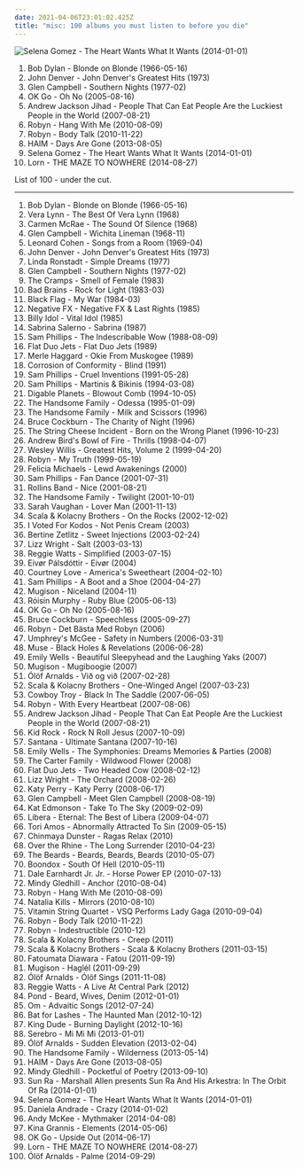 ```yaml
---
date: 2021-04-06T23:01:02.425Z
title: "misc: 100 albums you must listen to before you die"
---
```

![Selena Gomez - The Heart Wants What It Wants (2014-01-01)](http://coverartarchive.org/release/347d9365-927d-4404-a0d7-65e4916e464e/11438983255-500.jpg "Selena Gomez - The Heart Wants What It Wants (2014-01-01)")
<ol class="albums">
<li data-cover="http://coverartarchive.org/release/c96d6546-25e4-4717-b514-62684245675f/16555897275-500.jpg" data-tags="folk rock, folk" role="button">Bob Dylan - Blonde on Blonde (1966-05-16)</li>
<li data-cover="https://img.discogs.com/fm0k6aNrzFgihi0ZGcYBenG9RUE=/fit-in/600x450/filters:strip_icc():format(jpeg):mode_rgb():quality(90)/discogs-images/R-8582403-1464512613-5495.jpeg.jpg" data-tags="soft rock, alt-country, misc, shady, sundaymix, robertitus coleccion, my virtual music shelf, glyph, eats tylenol like a muthufuka, buckets and baskets, 3 and 5 and 7 and 9" role="button">John Denver - John Denver's Greatest Hits (1973)</li>
<li data-cover="http://coverartarchive.org/release/834a05ec-4bbc-4276-b797-2ccdf625d648/7331581825-500.jpg" data-tags="country, country pop, contemporary christian, u2, misc, bono, ccm, urban cowboy, pentecostal, the edge, jesus had a penis, dake-bonoist, dake, dake-bonoism, confucius had a penis, listen to u2, dake-bonoistic doctrine, conforms to dake-bonoistic doctrine, moist butt kittens, they always conform to dake-bonoistic doctrine, finis jennings dake, dake-bono, contemporary muslim" role="button">Glen Campbell - Southern Nights (1977-02)</li>
<li data-cover="https://via.placeholder.com/450" data-tags="rock, indie rock, indie" role="button">OK Go - Oh No (2005-08-16)</li>
<li data-cover="http://coverartarchive.org/release/565cdcdb-e066-4eb4-871c-fa252dc850cf/6288985861-500.jpg" data-tags="bird, folk punk, misc, jackson, names, julie, andy, lloyd, andrew, andrew jackson, michael, andrew lloyd webber, andrew bird, belle, jihad, webber, michael andrews, randy, andrews, bayer, andrew belle, lloyd webber, andrew jackson jihad, optional, garge, andrew bayer, hale, bowl of fire, w-k, andrew hale, andrew rannells, rannells, begins with an a, tinge, garji" role="button">Andrew Jackson Jihad - People That Can Eat People Are the Luckiest People in the World (2007-08-21)</li>
<li data-cover="https://img.discogs.com/13c_rn7hXGWMSdAwmbvMZrmJfYY=/fit-in/600x599/filters:strip_icc():format(jpeg):mode_rgb():quality(90)/discogs-images/R-1200596-1215188260.jpeg.jpg" data-tags="female, pop, alternative, dance, c, synth pop, girls, g, k, sex, buy, j, book, lovely, genesis, second, lost, porn, e, misc, pee pee, monkey, music, vagina, robyn, abc, filter, fish, breasts, sounds, parts, tits, i, tags, tag, moisture, o, else, thursday, nuggets, bananas" role="button">Robyn - Hang With Me (2010-08-09)</li>
<li data-cover="https://img.discogs.com/cMSILn-O_QjEyYQ4HoieDtBeU3U=/fit-in/600x600/filters:strip_icc():format(jpeg):mode_rgb():quality(90)/discogs-images/R-2566810-1415847143-3769.jpeg.jpg" data-tags="electronic, pop, electropop, dance-pop" role="button">Robyn - Body Talk (2010-11-22)</li>
<li data-cover="http://coverartarchive.org/release/bd851d19-d7dc-469a-9726-febb251a50f1/5165325162-500.jpg" data-tags="indie rock, female vocalists, indie pop, soft rock" role="button">HAIM - Days Are Gone (2013-08-05)</li>
<li data-cover="http://coverartarchive.org/release/347d9365-927d-4404-a0d7-65e4916e464e/11438983255-500.jpg" data-tags="female, c, girls, g, k, sex, buy, j, lovely, lost, porn, e, misc, pee pee, music, vagina, abc, breasts, sounds, parts, tits, i, tags, tag, moisture, o, else, thursday, bananas, x, pork, moses, girlfriend, bats, beef" role="button">Selena Gomez - The Heart Wants What It Wants (2014-01-01)</li>
<li data-cover="http://coverartarchive.org/release/fb63217f-8b11-47ac-a803-8adf0fdcfaba/8223477502-500.jpg" data-tags="electronic, ambient, experimental, c, idm, g, k, numbers, j, book, genesis, second, e, misc, abc, first, i, o, else, x, moses, troy, miscellaneous, d, the, shady, s, b, h, w, m, t, l, y, z, to, joshua, exodus, as, n, p, q, wednesday, known, leviticus, v, grady" role="button">Lorn - THE MAZE TO NOWHERE (2014-08-27)</li>
</ol>
List of 100 - under the cut.
<!-- more -->

_________________

<ol class="albums">
<li data-cover="http://coverartarchive.org/release/c96d6546-25e4-4717-b514-62684245675f/16555897275-500.jpg" data-tags="folk rock, folk" role="button">
Bob Dylan - Blonde on Blonde (1966-05-16)
</li>
<li data-cover="https://img.discogs.com/oT2thH20B0oky4efpK_T0hbEb1w=/fit-in/600x799/filters:strip_icc():format(jpeg):mode_rgb():quality(90)/discogs-images/R-16127407-1606418411-6846.jpeg.jpg" data-tags="female, jazz, jazz vocal, 50s, lovely, misc, marvelous, shady, delightful, crush, grady, steveadams fm, steveadamsfm, shady grady, childhood crush, v lynn, feminine cavern of love, boneriffic, beneficial, clsid not unique, 00c04fd7d062, 9e56be61-c50f-11cf-9a2c-00a0c90a90ce, 9e56be61, c50f, 11cf, 9a2c, 00a0c90a90ce, 888dca60-fc0a-11cf-8f0f-00c04fd7d062, 888dca60, fc0a, 8f0f" role="button">
Vera Lynn - The Best Of Vera Lynn (1968)
</li>
<li data-cover="http://coverartarchive.org/release/a5b055ff-a912-46af-b94f-478793ecdbf2/7943108089-500.jpg" data-tags="female, jazz, jazz vocal, c, g, k, unique, j, lovely, tagged, years, e, misc, pink, orange, chocolate, blue, hours, red, green, days, yellow, months, minutes, seconds, i, tags, decades, o, not, x, roy, miscellaneous, female jazz, d, carlos, shady, purple, s, b, h, w, m, t, l, y, z, n, p, q, v, grady, partial, jazzy women, ebony, u, free range, related, shady grady, biv, smell of female, jazzy female, liver and onions, feminine cavern of love, free range negroes, beneficial, carlos seramos, seramos, cavern of love, this is beneficial, the smell of female, ebony delight" role="button">
Carmen McRae - The Sound Of Silence (1968)
</li>
<li data-cover="http://coverartarchive.org/release/bd151e7a-a9c5-4560-b8d3-bc393d6cda02/16006873263-500.jpg" data-tags="country, singer-songwriter, acoustic, contemporary christian, u2, misc, bono, man, ccm, billboard hits to check out - the 70s, killforpeace, pentecostal, the edge, br5albums, jesus had a penis, dake-bonoist, dake, dake-bonoism, confucius had a penis, listen to u2, dake-bonoistic doctrine, conforms to dake-bonoistic doctrine, moist butt kittens, they always conform to dake-bonoistic doctrine, finis jennings dake, dake-bono, contemporary muslim" role="button">
Glen Campbell - Wichita Lineman (1968-11)
</li>
<li data-cover="http://coverartarchive.org/release/25f52005-282b-3617-8bf0-becec9175d9c/21304861091-500.jpg" data-tags="leonard cohen, 60s, folk" role="button">
Leonard Cohen - Songs from a Room (1969-04)
</li>
<li data-cover="https://img.discogs.com/fm0k6aNrzFgihi0ZGcYBenG9RUE=/fit-in/600x450/filters:strip_icc():format(jpeg):mode_rgb():quality(90)/discogs-images/R-8582403-1464512613-5495.jpeg.jpg" data-tags="soft rock, alt-country, misc, shady, sundaymix, robertitus coleccion, my virtual music shelf, glyph, eats tylenol like a muthufuka, buckets and baskets, 3 and 5 and 7 and 9" role="button">
John Denver - John Denver's Greatest Hits (1973)
</li>
<li data-cover="http://coverartarchive.org/release/99dfe470-a910-30d4-a9a1-0046dcf1b9d5/18608398684-500.jpg" data-tags="misc, shady, shady grady, miscellaneous, grady, boneriffic" role="button">
Linda Ronstadt - Simple Dreams (1977)
</li>
<li data-cover="http://coverartarchive.org/release/834a05ec-4bbc-4276-b797-2ccdf625d648/7331581825-500.jpg" data-tags="country, country pop, contemporary christian, u2, misc, bono, ccm, urban cowboy, pentecostal, the edge, jesus had a penis, dake-bonoist, dake, dake-bonoism, confucius had a penis, listen to u2, dake-bonoistic doctrine, conforms to dake-bonoistic doctrine, moist butt kittens, they always conform to dake-bonoistic doctrine, finis jennings dake, dake-bono, contemporary muslim" role="button">
Glen Campbell - Southern Nights (1977-02)
</li>
<li data-cover="http://coverartarchive.org/release/a736ffad-be8b-4b14-b00f-30519c4b5efc/13827411386-500.jpg" data-tags="c, g, psychobilly, tagged, i like it, e, misc, pink, blue, green, days, yellow, minutes, i, tags, decades, miscellaneous, d, shady, purple, b, h, pussy, w, m, l, n, v, grady, cramps, u, shady grady, smell of female, feminine cavern of love, seramos, cavern of love, the smell of female, possibly auditory, related tags, clsid not unique, i tagged this artist, 9e56be61-c50f-11cf-9a2c-00a0c90a90ce, c50f, 9a2c, 00a0c90a90ce, 888dca60-fc0a-11cf-8f0f-00c04fd7d062, 888dca60, 8f0f, specific generalizations, day, sunday, k, quiet, j, staff, comfort, friday, march, colors, monday, saturday, november, though, august, three, orange, zero, name, red, he, december, richard, february, o, you, thursday, too, guides" role="button">
The Cramps - Smell of Female (1983)
</li>
<li data-cover="https://img.discogs.com/Yc3Jvzj03NdvSN519QWmDWVXFg4=/fit-in/200x200/filters:strip_icc():format(jpeg):mode_rgb():quality(90)/discogs-images/R-641014-1165603074.jpeg.jpg" data-tags="hardcore punk" role="button">
Bad Brains - Rock for Light (1983-03)
</li>
<li data-cover="http://coverartarchive.org/release/c04c7090-1bea-4852-a4c3-6d54065117d2/21545300582-500.jpg" data-tags="hardcore punk, punk, sludge" role="button">
Black Flag - My War (1984-03)
</li>
<li data-cover="https://img.discogs.com/_dsWVCi-qxVWEE8fD36Bf7PwF3Q=/fit-in/600x600/filters:strip_icc():format(jpeg):mode_rgb():quality(90)/discogs-images/R-911615-1514328990-2229.jpeg.jpg" data-tags="punk, hardcore, straight edge, punk rock, 80's, boston, hardcore punk, young, youth, misc, x, boston punk, american punk, straight-edge, boston hardcore, classic punk, 80's punk, sxe, edge, 1980's, free range caucasians, free range, young people, inclusive, all-ages, auditory, you can listen to this, this is something you can listen to, beneficial, sometimes auditory, this is beneficial, the youth will have their say, when punk was not dead" role="button">
Negative FX - Negative FX & Last Rights (1985)
</li>
<li data-cover="http://coverartarchive.org/release/08c1b5dc-8b44-4039-b86f-c0dc4975cc27/9230305954-500.jpg" data-tags="80s, rock, new wave" role="button">
Billy Idol - Vital Idol (1985)
</li>
<li data-cover="http://coverartarchive.org/release/64607f8d-3cc8-4131-a748-528a1b9e28d1/23355709748-500.jpg" data-tags="all" role="button">
Sabrina Salerno - Sabrina (1987)
</li>
<li data-cover="https://img.discogs.com/-MX1gpA8oBd3RhBpcjclFfx9an4=/fit-in/301x300/filters:strip_icc():format(jpeg):mode_rgb():quality(90)/discogs-images/R-421754-1111424032.jpg.jpg" data-tags="c, g, e, misc, pink, blue, green, yellow, i, miscellaneous, d, shady, purple, b, h, w, m, l, n, v, grady, u, shady grady, clsid not unique" role="button">
Sam Phillips - The Indescribable Wow (1988-08-09)
</li>
<li data-cover="http://coverartarchive.org/release/7f7b498c-beee-41b5-903f-3b721048a616/5537003550-500.jpg" data-tags="pop, c, sunday, g, plop, australia, j, north carolina, news, ego, e, november, misc, classica, apple, paris, america, judy, i, o, eric, bowling, ah, pieces, x, da, illuminati, hoo, drama, deus, b12, choro, eros, de, d, socialist, dixi, die, mormon, s, b, ytmnd, tgif, clam, diamond, h, union, fonda, reich, lollipop, -, bell, ad, contra, fan, patria, m, boo, pia, t, l, z, lds, et, magica, politica, n, p, si, clueso, q, coverage, in, autism, v, wwf, studio, mons, xanadu, cosby, vhscore, rabbi, pez, re, bonnie, nhl, neil" role="button">
Flat Duo Jets - Flat Duo Jets (1989)
</li>
<li data-cover="https://img.discogs.com/ruVhkeu1lEg8D0SlHrj9oPQ8UbQ=/fit-in/600x554/filters:strip_icc():format(jpeg):mode_rgb():quality(90)/discogs-images/R-8789413-1546709697-7978.jpeg.jpg" data-tags="c, g, k, unique, j, tagged, years, e, misc, pink, orange, blue, hours, red, green, days, yellow, months, minutes, seconds, i, tags, decades, o, not, x, roy, miscellaneous, d, carlos, purple, s, b, h, w, m, t, l, y, z, n, p, q, v, partial, free range caucasians, u, related, biv, m haggard, carlos seramos, seramos, possibly auditory, related tags, clsid not unique, 00c04fd7d062, clsid, i tagged this artist, 9e56be61-c50f-11cf-9a2c-00a0c90a90ce, 9e56be61, c50f, 11cf, 9a2c, 00a0c90a90ce, 888dca60-fc0a-11cf-8f0f-00c04fd7d062, 888dca60, 8f0f, specific generalizations" role="button">
Merle Haggard - Okie From Muskogee (1989)
</li>
<li data-cover="http://coverartarchive.org/release/c3740c56-e6db-3e9f-855e-feedf0538f85/25429949866-500.jpg" data-tags="heavy metal" role="button">
Corrosion of Conformity - Blind (1991)
</li>
<li data-cover="http://coverartarchive.org/release/b4a72419-921b-4742-a12c-908ae1ccd720/4404580518-500.jpg" data-tags="c, g, e, misc, pink, blue, green, yellow, i, miscellaneous, d, shady, purple, b, h, w, m, l, n, v, grady, u, shady grady, clsid not unique" role="button">
Sam Phillips - Cruel Inventions (1991-05-28)
</li>
<li data-cover="http://coverartarchive.org/release/322d784a-30ed-4402-8b16-8afdbb8c4e38/13462361284-500.jpg" data-tags="c, g, e, misc, pink, blue, green, yellow, i, miscellaneous, d, shady, purple, b, h, w, m, l, n, v, grady, u, shady grady, clsid not unique, female vocalists" role="button">
Sam Phillips - Martinis & Bikinis (1994-03-08)
</li>
<li data-cover="http://coverartarchive.org/release/acdf71be-2eae-4031-a893-c286dc2a669d/4411318082-500.jpg" data-tags="jazz hop, hip hop" role="button">
Digable Planets - Blowout Comb (1994-10-05)
</li>
<li data-cover="https://img.discogs.com/XOq__LEHytD1DvEvJ_BivNZyKeU=/fit-in/316x314/filters:strip_icc():format(jpeg):mode_rgb():quality(90)/discogs-images/R-1177343-1481721003-3831.jpeg.jpg" data-tags="c, g, e, misc, i, d, shady, b, h, w, m, l, n, v, grady, u, shady grady" role="button">
The Handsome Family - Odessa (1995-01-09)
</li>
<li data-cover="http://coverartarchive.org/release/54150d7f-df85-4211-92c6-3ba06df8ac04/26091591987-500.jpg" data-tags="c, g, k, j, e, misc, i, o, x, d, s, b, h, w, m, t, l, y, z, n, p, q, v, free range caucasians, u" role="button">
The Handsome Family - Milk and Scissors (1996)
</li>
<li data-cover="https://img.discogs.com/7PxDa-FOBZGOf8rs8lOcLFCcZb0=/fit-in/600x594/filters:strip_icc():format(jpeg):mode_rgb():quality(90)/discogs-images/R-3287693-1477235803-5687.jpeg.jpg" data-tags="c, g, e, misc, pink, blue, green, yellow, i, d, shady, purple, b, h, w, m, l, n, v, grady, u, shady grady, folk, free range caucasians, free range" role="button">
Bruce Cockburn - The Charity of Night (1996)
</li>
<li data-cover="https://img.discogs.com/mDE0Uwm4qbIQOkpM_HMiv5pSxjA=/fit-in/190x190/filters:strip_icc():format(jpeg):mode_rgb():quality(90)/discogs-images/R-8907871-1483704714-2167.jpeg.jpg" data-tags="fusion, misc, string cheese" role="button">
The String Cheese Incident - Born on the Wrong Planet (1996-10-23)
</li>
<li data-cover="http://coverartarchive.org/release/f7d1544e-5edd-46ae-88af-1648b54815cb/1962253731-500.jpg" data-tags="bird, misc, jackson, names, julie, lloyd, andrew, andrew jackson, michael, andrew lloyd webber, andrew bird, belle, jihad, webber, michael andrews, randy, andrews, bayer, andrew belle, lloyd webber, andrew jackson jihad, optional, garge, andrew bayer, hale, bowl of fire, w-k, andrew hale, andrew rannells, rannells, begins with an a, tinge, garji" role="button">
Andrew Bird's Bowl of Fire - Thrills (1998-04-07)
</li>
<li data-cover="https://img.discogs.com/nOLApPJo_r59dQZ7uDczL9RajKY=/fit-in/301x300/filters:strip_icc():format(jpeg):mode_rgb():quality(90)/discogs-images/R-431251-1112516050.jpg.jpg" data-tags="misc, ccm, fun times, wesleyan" role="button">
Wesley Willis - Greatest Hits, Volume 2 (1999-04-20)
</li>
<li data-cover="https://img.discogs.com/13c_rn7hXGWMSdAwmbvMZrmJfYY=/fit-in/600x599/filters:strip_icc():format(jpeg):mode_rgb():quality(90)/discogs-images/R-1200596-1215188260.jpeg.jpg" data-tags="female, soul, dance, girls, sex, lovely, porn, misc, vagina, breasts, tits, moisture, girlfriend, miscellaneous, boobs, shady, pleasure, girls girls girls, boobies, i want to make out with her so bad, titties, mammal, vaginal, jugs, imaginary, i would like to spend an afternoon rubbing her breasts with warm mineral oil, mammaries, camel toe, sex stuff, finely tailored, lady love, a fashionable likeness of cylindrical awareness, smell of female, maternal, vagina possession, feminine cavern of love, boneriffic, and such, grumpy still skin, lady parts, soft and moist, masturbation fodder, female lady, lady female, hie to kolob, cylindrical awareness, cavern of love, the smell of female, you can if you want to, imaginary girlfriend, unclean thoughts, woman lady, prophetess, maternal prophetess, juglets, jiggles, broadish" role="button">
Robyn - My Truth (1999-05-19)
</li>
<li data-cover="https://img.discogs.com/qF45uLMFzfK3uXWD7xO_b9kORuw=/fit-in/170x170/filters:strip_icc():format(jpeg):mode_rgb():quality(90)/discogs-images/R-4873280-1378113188-6953.jpeg.jpg" data-tags="trip-hop, indie, female, male, rock, alternative, folk, female vocalists, dance, c, happy, fantastic, afternoon, girls, outsider, friendly, long, friend, pretty, my, like, soft, random, christian, why, poetic, provocative, sex, the ladies that should sit on my sofa or somewhere else in my flat because they are darlings and oh so lovely, recommended, game, inspirational, out, smart, worship, warm, north, hot, place, depression, beach, pleasant, now, commercial, heart, lovely, visual, traditional, women, years, work, misogyny, sensual, lost, porn, monday, what, e, leaf, woman, upcoming, single, fantasy, misc, pink, penis, tracks, sexual, girl, pee pee, pleasing, good stuff, music, vagina, touch, flower, zero, smell, babe, stars, breasts, bibles, no, dates, months, verbal" role="button">
Felicia Michaels - Lewd Awakenings (2000)
</li>
<li data-cover="https://img.discogs.com/fDpwapgi-jJpQit8eqqFz7VfyZ4=/fit-in/600x524/filters:strip_icc():format(jpeg):mode_rgb():quality(90)/discogs-images/R-422615-1552373909-8239.jpeg.jpg" data-tags="indie, female, alternative, female vocalists, singer-songwriter, c, day, sunday, g, k, sex, quiet, chicks, j, hot, second, staff, comfort, friday, march, colors, monday, saturday, e, november, woman, though, august, misc, pink, three, girl, vagina, orange, zero, name, blue, red, green, yellow, first, he, december, i, richard, february, o, you, thursday, too, guides, not, oil, x, makes, shade, bats, september, january, july, tuesday, enemies, awareness, sing, miscellaneous, head, idols, d, can, seven, shady, four, two, chick, bands that would eat children if only they could fit a whole one inside their mouths, purple, s, b, rainbow, alternative media, h, one" role="button">
Sam Phillips - Fan Dance (2001-07-31)
</li>
<li data-cover="http://coverartarchive.org/release/96f44999-bb68-453f-a04f-a85ce742ad8e/12414674596-500.jpg" data-tags="metal, rock, punk, hard rock, punk rock, misc, tiger, classic metal, jihad, hot stuff, fun times, anal jihad, fahtah, king fahtah, dicky dixon, islam jihad, dulukk, penis parity, jihad islam, an example of sounds you can hear, ad nauseum, dulukkcore, spambo, fahtahcore, jpoptrasher loves tags, jpoptrasher likes tagging chelsea wolfe, jpoptrasher, jpoptrasher loves this artist so much, jpoptrasher loves sevdaliza, jpoptrasher loves this, jpoptrasher favorite tag target, jpoptrasher jpoptrasher, jpoptrasher jpoptrasher jpoptrasher, jpoptrasher jpoptrasher jpoptrasher jpoptrasher, jpoptrasher jpoptrasher jpoptrasher jpoptrasher jpoptrasher, jpoptrasher jpoptrasher jpoptrasher jpoptrasher jpoptrasher jpoptrasher jpoptrasher, jpoptrasher loves this artist, jpoptrasher loves tagging this artist over and over again, jpoptrasher loves some tags, jpoptrasher tagged this, jpoptrasher loves king dude, jpoptrasher loves carmen de mairena, jpoptrasher loves diamanda galas, jpoptrasher loves diamanda, jpoptrasher loves tagging diamanda, jpoptrasher loves tagging king dude, jpoptrasher loves tagging sevdaliza, jpoptrashercore, jpoptrasher-core, dulukk loves this artist, dulukk loves tags, dulukk likes tagging chelsea wolfe, dulukk loves this, dulukk favorite tag target, dulukk dulukk, dulukk dulukk dulukk, dulukk dulukk dulukk dulukk, dulukk dulukk dulukk dulukk dulukk, dulukk dulukk dulukk dulukk dulukk dulukk dulukk, dulukk loves tagging this artist over and over again, dulukk loves some tags, dulukk tagged this, dulukk loves king dude, dulukk loves carmen de mairena, dulukk loves diamanda galas, dulukk loves diamanda, dulukk loves tagging diamanda, dulukk loves tagging king dude, dulukk loves sevdaliza, dulukk loves tagging sevdaliza, dulukk loves this artist so much, dulukk-core, lenushiromiya loves this artist, lenushiromiya loves tags, lenushiromiya likes tagging chelsea wolfe, lenushiromiya, lenushiromiya loves this, lenushiromiya favorite tag target, lenushiromiya lenushiromiya, lenushiromiya lenushiromiya lenushiromiya, lenushiromiya lenushiromiya lenushiromiya lenushiromiya, lenushiromiya lenushiromiya lenushiromiya lenushiromiya lenushiromiya, lenushiromiya lenushiromiya lenushiromiya lenushiromiya lenushiromiya lenushiromiya lenushiromiya, lenushiromiya loves tagging this artist over and over again, lenushiromiya loves some tags, lenushiromiya tagged this, lenushiromiya loves king dude, lenushiromiya loves carmen de mairena, lenushiromiya loves diamanda galas, lenushiromiya loves diamanda, lenushiromiya loves tagging diamanda, lenushiromiya loves tagging king dude, lenushiromiya loves sevdaliza, lenushiromiya loves tagging sevdaliza, lenushiromiya loves this artist so much, lenushiromiyacore, lenushiromiya-core, dulukk jpoptrasher lenushiromiya" role="button">
Rollins Band - Nice (2001-08-21)
</li>
<li data-cover="https://img.discogs.com/Cy1xhiDrPvGp0RLqtCzfhmicR9o=/fit-in/240x240/filters:strip_icc():format(jpeg):mode_rgb():quality(90)/discogs-images/R-1393319-1215847786.jpeg.jpg" data-tags="singer-songwriter, progressive rock, c, americana, sunday, g, scary, alt-country, k, folk noir, noir, humor, smart, j, lyrical, friday, march, monday, saturday, e, november, hole, august, misc, rac, darkness, sparks, december, i, february, o, thursday, nuggets, june, x, september, january, july, tuesday, tells a story, ccm, d, country music, creative, shady, handsome, s, b, h, country ballad male, w, dark humor, m, t, l, y, z, n, p, q, wednesday, v, grady, lobotomy, brett, spelling lobotomy correctly, god-damned country, free range caucasians, light in the darkness, beautiful darkness, fucked-up country, real country, u, free range, xian, nugget, everything that rises must converge" role="button">
The Handsome Family - Twilight (2001-10-01)
</li>
<li data-cover="https://via.placeholder.com/450" data-tags="jazz" role="button">
Sarah Vaughan - Lover Man (2001-11-13)
</li>
<li data-cover="https://img.discogs.com/2evP-iZwhLbOmEvbc7fFhA97bgI=/fit-in/600x601/filters:strip_icc():format(jpeg):mode_rgb():quality(90)/discogs-images/R-11070078-1509291849-4301.jpeg.jpg" data-tags="c, choir, g, k, j, friday, e, misc, i, o, x, d, shady, s, b, h, w, m, t, l, y, z, n, p, q, v, grady, u, shady grady, testing 1-2-3, kolob, if you could hie to kolob, ploppy, jibby, nuggetarian, droppy pop, jibby jibby jibby jibby jibby, jibby jibby jibby jibby jibby jibby jibby, jibby jibby jibby jibby jibby jibby jibby jibby jibby jibby jibby" role="button">
Scala & Kolacny Brothers - On the Rocks (2002-12-02)
</li>
<li data-cover="http://coverartarchive.org/release/deff23cc-fb41-4653-8eb2-fdc9ef7ce382/7155097914-500.jpg" data-tags="misc, moderate penis capability" role="button">
I Voted For Kodos - Not Penis Cream (2003)
</li>
<li data-cover="http://coverartarchive.org/release/215db4b4-6ee8-450c-b851-bf330bd1984c/22789252713-500.jpg" data-tags="female, pop, frauen und technik, misc, grasp, the edge, blame game, finis, vainglory, do not blame, meat injection" role="button">
Bertine Zetlitz - Sweet Injections (2003-02-24)
</li>
<li data-cover="https://via.placeholder.com/450" data-tags="jazz" role="button">
Lizz Wright - Salt (2003-03-13)
</li>
<li data-cover="http://coverartarchive.org/release/890a3b01-f4ff-44f8-9639-b33579baab6f/2412778969-500.jpg" data-tags="hip-hop, c, solo, piano, catchy, house, day, sunday, g, k, like, random, why, quiet, gospel, buy, out, j, place, depression, beach, son, commercial, staff, comfort, years, friday, march, b-sides, work, colors, monday, saturday, e, november, tabla, upcoming, though, august, misc, pink, three, tracks, pee pee, praise, collection, orange, la, zero, name, stars, blue, red, green, songs, days, yellow, april, dates, months, forever, he, december, i, richard, february, o, humans, never, you, thursday, we, releasing, too, someone, apart, guides, not, off, oil, june, x, depth" role="button">
Reggie Watts - Simplified (2003-07-15)
</li>
<li data-cover="http://coverartarchive.org/release/e7620346-009b-4051-95de-e557d252e256/25624710214-500.jpg" data-tags="c, g, k, j, e, misc, sounds, i, tag, o, x, miscellaneous, genre, d, shady, s, b, h, w, filtered, m, t, l, y, z" role="button">
Eivør Pálsdóttir - Eivør (2004)
</li>
<li data-cover="http://coverartarchive.org/release/77d5fc59-6d52-4070-b31a-b4841f86179b/3759468978-500.jpg" data-tags="grunge, rock" role="button">
Courtney Love - America's Sweetheart (2004-02-10)
</li>
<li data-cover="http://coverartarchive.org/release/bdea53a4-7fab-409b-b70f-6ec3f8a06029/24728786897-500.jpg" data-tags="indie, female, alternative, female vocalists, singer-songwriter, c, day, sunday, g, k, sex, quiet, chicks, j, hot, second, staff, comfort, friday, march, colors, monday, saturday, e, november, woman, though, august, misc, pink, three, girl, vagina, orange, zero, name, blue, red, green, yellow, first, he, december, i, richard, february, o, you, thursday, too, guides, not, oil, x, makes, shade, bats, september, january, july, tuesday, enemies, awareness, sing, miscellaneous, head, idols, d, can, seven, shady, four, two, chick, bands that would eat children if only they could fit a whole one inside their mouths, purple, s, b, rainbow, alternative media, h, one" role="button">
Sam Phillips - A Boot and a Shoe (2004-04-27)
</li>
<li data-cover="https://img.discogs.com/w7hRS_v8pSkKbDYo4D5ZEJWbouI=/fit-in/600x531/filters:strip_icc():format(jpeg):mode_rgb():quality(90)/discogs-images/R-332658-1104452767.jpg.jpg" data-tags="alternative, c, g, k, icelandic, iceland, j, tagged, lost, e, misc, something, sounds, tag, o, thoughts, maybe, bananas, x, bats, variable, genre, d, shady, s, b, onions, h, w, bent, filtered, m, t, l, y, bite, n, p, thing, q, get it, wednesday, v, fully streamable album, grady, jb, zap, partial, lobotomy, spelling lobotomy correctly, u, possible, perhaps, suggestions, mangum, specific, extremities, optional, liver, shady grady, northern hemisphere, western hemisphere, non-verbal, you might, jib, i am tagging this artist, the fire of the mind agitates the atmosphere, testing 1-2-3, deek, liver and onions" role="button">
Mugison - Niceland (2004-11)
</li>
<li data-cover="http://coverartarchive.org/release/e15f6dce-4764-455e-a055-2845c21c3eee/8899000027-500.jpg" data-tags="future jazz, electronic, female vocalists" role="button">
Róisín Murphy - Ruby Blue (2005-06-13)
</li>
<li data-cover="https://via.placeholder.com/450" data-tags="rock, indie rock, indie" role="button">
OK Go - Oh No (2005-08-16)
</li>
<li data-cover="http://coverartarchive.org/release/51e2b7d1-e3ce-4c26-a808-3420e5a729bc/17343315083-500.jpg" data-tags="c, g, e, misc, pink, blue, green, yellow, i, d, shady, purple, b, h, w, m, l, n, v, grady, u, shady grady, canada, voice, sunday, k, j, second, friday, march, saturday, november, august, three, orange, white, acoustic guitar, red, first, december, february, o, humans, thursday, x, september, january, july, seven, four, two, white people, s, one, oh canada, human, raspy, five, cockburn, t, y, z, thirteen, p, q, wednesday, nine, indigo, eleven, violet, twenty, third, lobotomy, spelling lobotomy correctly, free range caucasians, fifth, eight, free range, six, sixth, ten, twelve" role="button">
Bruce Cockburn - Speechless (2005-09-27)
</li>
<li data-cover="http://coverartarchive.org/release/08cd745b-46cf-4a65-8fa7-7bdcd8eb7004/5393612455-500.jpg" data-tags="female, alternative, c, girls, g, k, sex, buy, j, book, lovely, genesis, second, lost, porn, e, misc, pee pee, monkey, music, vagina, robyn, abc, filter, fish, breasts, sounds, parts, tits, i, tags, tag, moisture, o, else, thursday, nuggets, bananas, x" role="button">
Robyn - Det Bästa Med Robyn (2006)
</li>
<li data-cover="http://coverartarchive.org/release/f80f6efb-d0e3-37b0-bc77-d8c8e2178680/5650397237-500.jpg" data-tags="progressive rock, fusion, 00s, misc, jam bands, my music, special, mcgee" role="button">
Umphrey's McGee - Safety in Numbers (2006-03-31)
</li>
<li data-cover="http://coverartarchive.org/release/f1458768-777e-4d46-96eb-2d0e6d8cbaa0/13574722523-500.jpg" data-tags="alternative rock" role="button">
Muse - Black Holes & Revelations (2006-06-28)
</li>
<li data-cover="http://coverartarchive.org/release/272e08fe-89bb-481c-b924-f177a2bda9eb/7081620429-500.jpg" data-tags="singer-songwriter, folktronica, folk pop, lost, misc, good stuff, wells, emily, richard, stuff, bananas, bats, miscellaneous, alt, rich, shady, grady, zap, partial, dick, xian, in queue, missionary, shady grady, emily wells, foalk, finis, deek, kolob, planet kolob, deek deek, deek deek deek, finis dake, ploppy, hie to kolob, this is something you can listen to, missionaries, sometimes auditory, jibby, finis jennings dake" role="button">
Emily Wells - Beautiful Sleepyhead and the Laughing Yaks (2007)
</li>
<li data-cover="http://coverartarchive.org/release/3fdccfb0-c5c5-4676-8e45-83db38c0ee35/26215098732-500.jpg" data-tags="alternative, c, g, k, icelandic, iceland, j, tagged, lost, e, misc, something, sounds, tag, o, thoughts, maybe, bananas, x, bats, variable, genre, d, shady, s, b, onions, h, w, bent, filtered, m, t, l, y, bite, n, p, thing, q, get it, wednesday, v, grady, jb, zap, partial, lobotomy, spelling lobotomy correctly, u, possible, perhaps, suggestions, mangum, specific, extremities, optional, liver, shady grady, northern hemisphere, western hemisphere, non-verbal, you might, jib, i am tagging this artist, the fire of the mind agitates the atmosphere, testing 1-2-3, deek, liver and onions, kolob, if you could hie to kolob, auditory" role="button">
Mugison - Mugiboogie (2007)
</li>
<li data-cover="http://coverartarchive.org/release/7a058cc8-f297-4818-b182-db15f3c2655e/9390660710-500.jpg" data-tags="vocal, female, alternative, c, g, k, icelandic, iceland, j, tagged, lost, e, misc, something, sounds, tag, o, thoughts, maybe, bananas, x, bats, variable, genre, d, shady, s, b, h, w, bent, filtered, m, t, l, y, bite, n, p, thing, q, get it, wednesday, v, grady, jb, zap, partial, u, possible, perhaps, suggestions, specific, extremities, optional, shady grady, northern hemisphere, western hemisphere, non-verbal, you might, jib, i am tagging this artist, the fire of the mind agitates the atmosphere, testing 1-2-3, deek, kolob, if you could hie to kolob" role="button">
Ólöf Arnalds - Við og við (2007-02-28)
</li>
<li data-cover="https://img.discogs.com/nCKvxKZiudPg5-CAyAvIScAo3XM=/fit-in/464x432/filters:strip_icc():format(jpeg):mode_rgb():quality(90)/discogs-images/R-1160425-1197095554.jpeg.jpg" data-tags="c, choir, g, k, j, friday, e, misc, i, o, x, d, shady, s, b, h, w, m, t, l, y, z, n, p, q, v, grady, u, shady grady, testing 1-2-3, kolob, if you could hie to kolob, ploppy, jibby, nuggetarian, droppy pop, jibby jibby jibby jibby jibby, jibby jibby jibby jibby jibby jibby jibby, jibby jibby jibby jibby jibby jibby jibby jibby jibby jibby jibby" role="button">
Scala & Kolacny Brothers - One-Winged Angel (2007-03-23)
</li>
<li data-cover="https://img.discogs.com/6JcYe7v5DXER0zi-EM0_0L-obT8=/fit-in/500x500/filters:strip_icc():format(jpeg):mode_rgb():quality(90)/discogs-images/R-5177719-1407770818-1828.jpeg.jpg" data-tags="country, misc, andy, andrew, david, scott, hick-hop, the, and, drew, fahtah, king fahtah, moderate penis capability, farbelist, fahtahcore, moyer, scott moyer, farbel, beef and dream, donker nugget, plogbobbably narcotali, penis dance, farbelcore" role="button">
Cowboy Troy - Black In The Saddle (2007-06-05)
</li>
<li data-cover="http://coverartarchive.org/release/cc1bc121-6078-4413-954e-c394c2df0e6b/7997586808-500.jpg" data-tags="female, alternative, c, girls, g, k, sex, buy, j, book, lovely, genesis, second, lost, porn, e, misc, pee pee, monkey, music, vagina, robyn, abc, filter, fish, breasts, sounds, parts, tits, i, tags, tag, moisture, o, else, thursday, nuggets, bananas, x, meat" role="button">
Robyn - With Every Heartbeat (2007-08-06)
</li>
<li data-cover="http://coverartarchive.org/release/565cdcdb-e066-4eb4-871c-fa252dc850cf/6288985861-500.jpg" data-tags="bird, folk punk, misc, jackson, names, julie, andy, lloyd, andrew, andrew jackson, michael, andrew lloyd webber, andrew bird, belle, jihad, webber, michael andrews, randy, andrews, bayer, andrew belle, lloyd webber, andrew jackson jihad, optional, garge, andrew bayer, hale, bowl of fire, w-k, andrew hale, andrew rannells, rannells, begins with an a, tinge, garji" role="button">
Andrew Jackson Jihad - People That Can Eat People Are the Luckiest People in the World (2007-08-21)
</li>
<li data-cover="https://img.discogs.com/pOWJ9y4vvwOtb3Bd_IAxl4LOLyw=/fit-in/300x300/filters:strip_icc():format(jpeg):mode_rgb():quality(90)/discogs-images/R-2151980-1322079135.jpeg.jpg" data-tags="rock, rock country" role="button">
Kid Rock - Rock N Roll Jesus (2007-10-09)
</li>
<li data-cover="http://coverartarchive.org/release/ab84a832-8fc8-42a3-a849-adc188738aec/7365407384-500.jpg" data-tags="rock" role="button">
Santana - Ultimate Santana (2007-10-16)
</li>
<li data-cover="http://coverartarchive.org/release/bcb103ed-1dc1-4679-ad43-ea23b77a2264/7081619659-500.jpg" data-tags="classical, singer-songwriter, easy listening, folktronica, lost, misc, richard, bananas, bats, miscellaneous, alt, rich, shady, special, must-listen, baroque folk, grady, zap, partial, dick, xian, missionary, shady grady, finis, deek, kolob, planet kolob, deek deek, deek deek deek, finis dake, ploppy, hie to kolob, this is something you can listen to, missionaries, sometimes auditory, jibby, finis jennings dake" role="button">
Emily Wells - The Symphonies: Dreams Memories & Parties (2008)
</li>
<li data-cover="https://img.discogs.com/wsGg-MHslN_RR3gZ6wltbtIONe4=/fit-in/600x544/filters:strip_icc():format(jpeg):mode_rgb():quality(90)/discogs-images/R-7805423-1449332682-7959.jpeg.jpg" data-tags="country, folk, song, plop, numbers, book, genesis, second, friday, misc, first, proverbs, i, sentences, kings, 30s, moses, psalms, daniel, troy, miscellaneous, anthology of american folk music, the, shady, preacher, the carter family, micah, also, jonah" role="button">
The Carter Family - Wildwood Flower (2008)
</li>
<li data-cover="http://coverartarchive.org/release/912cf4b4-eafd-48d4-94e2-d38ada8344b3/5538073484-500.jpg" data-tags="pop, rockabilly, c, sunday, g, plop, australia, j, north carolina, news, ego, e, november, misc, classica, apple, paris, america, judy, i, o, eric, bowling, ah, pieces, x, da, illuminati, hoo, drama, deus, b12, choro, eros, de, d, socialist, dixi, die, mormon, s, b, ytmnd, tgif, clam, diamond, h, union, fonda, reich, lollipop, -, bell, ad, contra, fan, patria, m, boo, pia, t, l, z, lds, et, magica, politica, n, p, si, clueso, q, coverage, in, autism, v, wwf, studio, mons, xanadu, cosby, vhscore, rabbi, pez, re, bonnie, nhl" role="button">
Flat Duo Jets - Two Headed Cow (2008-02-12)
</li>
<li data-cover="http://coverartarchive.org/release/c42db944-e7a3-4cc3-9a9f-89089962fe2e/836519986-500.jpg" data-tags="jazz, soul, lizz wright" role="button">
Lizz Wright - The Orchard (2008-02-26)
</li>
<li data-cover="https://img.discogs.com/J-HhItASrTRuWJiB5nKULEUl2n0=/fit-in/600x450/filters:strip_icc():format(jpeg):mode_rgb():quality(90)/discogs-images/R-12578519-1537970101-7842.jpeg.jpg" data-tags="female, c, girls, g, k, sex, buy, j, lovely, lost, porn, e, misc, pee pee, vagina, abc, breasts, sounds, parts, tits, i, tags, tag, moisture, o, else, thursday, bananas, x, pork, moses, girlfriend, bats, beef, batman" role="button">
Katy Perry - Katy Perry (2008-06-17)
</li>
<li data-cover="http://coverartarchive.org/release/3d365177-8133-4abd-a4b5-dbfc21c9bbb7/9977116623-500.jpg" data-tags="country, covers, contemporary christian, u2, misc, bono, ccm, killforpeace, pentecostal, the edge, glen campbell, 1000 albums to hear before you die, glen campbel, jesus had a penis, dake-bonoist, dake, dake-bonoism, confucius had a penis, listen to u2, dake-bonoistic doctrine, conforms to dake-bonoistic doctrine, moist butt kittens, they always conform to dake-bonoistic doctrine, finis jennings dake, dake-bono, contemporary muslim" role="button">
Glen Campbell - Meet Glen Campbell (2008-08-19)
</li>
<li data-cover="http://coverartarchive.org/release/f0e04b77-0f3b-4ca8-91ad-8e9280bf83ef/18248581373-500.jpg" data-tags="female, jazz, female vocalists, why, misc, babe, bibles, girlfriend, cherry, marvelous, miscellaneous, shared, shady, pleasure, pussy, crush, grady, release, nipples, imaginary, moist, camel toe, shady grady, miss kitty, childhood crush, smell of female, hump day, explicitly, feminine cavern of love, boneriffic, hie to kolob, hotter than should be allowed for human beings, i like to watch, beneficial, cavern of love, the smell of female, you can if you want to, imaginary girlfriend, the one and only true verbal plenary inspirational spirit guide toward copacetic satisfaction, sexier than should be allowed for human beings, broadish, clsid not unique, 00c04fd7d062, grants men the power of erection, 9e56be61-c50f-11cf-9a2c-00a0c90a90ce, 9e56be61, c50f, 11cf, 9a2c, 00a0c90a90ce, 888dca60-fc0a-11cf-8f0f-00c04fd7d062, 888dca60, 8f0f" role="button">
Kat Edmonson - Take To The Sky (2009-02-09)
</li>
<li data-cover="http://coverartarchive.org/release/f1a7935b-9ae6-4142-8e42-40093e14e88c/26200809253-500.jpg" data-tags="alternative, c, choral, choir, g, k, contemporary christian, book, genesis, second, misc, monkey, music, filter, fish, tag, nuggets, x, meat, pork, moses, beef, tuesday, miscellaneous, genre, ccm, the, animal, shady, etc, pig, chicken, s, alternative media, poopy, micah, w, filtered, fowl, jonah, t, y, z, jonas, thing, q, nicko, v, grady, enthusiasm, jb, jennings, zap, consumption, u, amos, preaching to the choir, poultry" role="button">
Libera - Eternal: The Best of Libera (2009-04-07)
</li>
<li data-cover="http://coverartarchive.org/release/91e158f9-870a-459a-bbca-1883edeb2a47/24901186248-500.jpg" data-tags="female vocalists" role="button">
Tori Amos - Abnormally Attracted To Sin (2009-05-15)
</li>
<li data-cover="https://img.discogs.com/Abdo63zHrzZGuu9Ztsv-OLOnQzc=/fit-in/500x433/filters:strip_icc():format(jpeg):mode_rgb():quality(90)/discogs-images/R-11462592-1516753750-2272.jpeg.jpg" data-tags="c, g, tagged, i like it, e, misc, pink, blue, green, days, yellow, minutes, i, tags, decades, miscellaneous, d, shady, purple, b, h, w, m, l, n, v, grady, u, shady grady, seramos, possibly auditory, related tags, clsid not unique, i tagged this artist, 9e56be61-c50f-11cf-9a2c-00a0c90a90ce, c50f, 9a2c, 00a0c90a90ce, 888dca60-fc0a-11cf-8f0f-00c04fd7d062, 888dca60, 8f0f, specific generalizations" role="button">
Chinmaya Dunster - Ragas Relax (2010)
</li>
<li data-cover="http://coverartarchive.org/release/82f002b0-6da7-42d4-9ad5-1aea3e4b65d3/6624527259-500.jpg" data-tags="indie, vocal, female, jazz, pop, rock, country, favorite bands, alternative rock, folk, indie pop, indie rock, female vocalists, singer-songwriter, piano, folk-rock, americana, romantic, fantastic, dreamy, feel good, voice, girls, american, radio, cosmic, mellow, pretty, melancholy, unique, soft, ethereal, spiritual, folk rock, poetic, intelligent, earthy, nice, female vocals, female vocalist, alternative pop, warm, hot, new folk, ohio, sxsw, lovely, visual, female voices, addictive, sweet, i like this, truth, misc, cross rhythms, girl, music, visionary, jesus, babe, the rhine, dusk, cincinnati, good music, seductive, alternative gospel, over, proper, anima, front porch, people who are freakier and folkier than motherfucking devendra banhart, shady, special, 2011 releases, river, north america, girls girls girls, i have seen live, relationships, really good, cosmic american music, husband and wife, down to earth, filtered, amazing vocals, real music" role="button">
Over the Rhine - The Long Surrender (2010-04-23)
</li>
<li data-cover="http://coverartarchive.org/release/2f6f3b17-5167-428e-a48d-8a245eb631b0/3473284169-500.jpg" data-tags="rock, misc, beards, beard, beardcore, jihad, islam jihad, jibby, beard could use some work, moderate beard capacity" role="button">
The Beards - Beards, Beards, Beards (2010-05-07)
</li>
<li data-cover="http://coverartarchive.org/release/2ef981a9-5256-45d7-b223-f1bcef6607ff/20724772206-500.jpg" data-tags="misc, andy, andrew, david, scott, the, and, drew, mmfwcl, fahtah, king fahtah, moderate penis capability, farbelist, fahtahcore, moyer, scott moyer, farbel, beef and dream, donker nugget, plogbobbably narcotali, penis dance, farbelcore" role="button">
Boondox - South Of Hell (2010-05-11)
</li>
<li data-cover="http://coverartarchive.org/release/ad78819c-49b9-429a-bbfd-8bbaa1616d1f/25558797559-500.jpg" data-tags="punk, hard, like, misc, dry, bands that would eat children if only they could fit a whole one inside their mouths, non-visual, butt music, like this, butt, punk you, ear, cupcakes, finely tailored, dry butt, david orton, not bad stuff" role="button">
Dale Earnhardt Jr. Jr. - Horse Power EP (2010-07-13)
</li>
<li data-cover="http://coverartarchive.org/release/8d985741-395b-4ece-a881-9fc5a3a13af1/26136676974-500.jpg" data-tags="c, day, sunday, g, k, quiet, j, staff, comfort, friday, march, colors, monday, saturday, e, november, though, august, misc, pink, three, orange, zero, name, blue, red, green, yellow, he, december, i, richard, february, o, you, thursday, too, guides, not, oil, june, x, makes, shade, bats, september, january, july, tuesday, enemies, sing, head, idols, d, can, seven, shady, four, two, bands that would eat children if only they could fit a whole one inside their mouths, purple, s, b, rainbow, alternative media, h, one, w, five, m, t, l, y, z, thirteen, lds, n, seventeen, p, q, wednesday, nine" role="button">
Mindy Gledhill - Anchor (2010-08-04)
</li>
<li data-cover="https://img.discogs.com/13c_rn7hXGWMSdAwmbvMZrmJfYY=/fit-in/600x599/filters:strip_icc():format(jpeg):mode_rgb():quality(90)/discogs-images/R-1200596-1215188260.jpeg.jpg" data-tags="female, pop, alternative, dance, c, synth pop, girls, g, k, sex, buy, j, book, lovely, genesis, second, lost, porn, e, misc, pee pee, monkey, music, vagina, robyn, abc, filter, fish, breasts, sounds, parts, tits, i, tags, tag, moisture, o, else, thursday, nuggets, bananas" role="button">
Robyn - Hang With Me (2010-08-09)
</li>
<li data-cover="https://img.discogs.com/COaBC6GebeH25O4HKETZqGC3Ap4=/fit-in/600x465/filters:strip_icc():format(jpeg):mode_rgb():quality(90)/discogs-images/R-2914536-1307049521.jpeg.jpg" data-tags="pop, dance, c, g, k, j, e, misc, i, o, bananas, x, d, shady, s, b, h, w, dolce, m, t, l, y, z, n, p, q, v, grady, partial, u, natalia kills, artvatar, natalia, shady grady, deek, nkm, auditory, deek deek, deek deek deek, dake, ploppy, dake-bonoism, bonoism, jibby, specific generalities, specificity, generality, plopper, male or female, non-zero" role="button">
Natalia Kills - Mirrors (2010-08-10)
</li>
<li data-cover="http://coverartarchive.org/release/75e4e9c9-484d-4045-92c5-d0773c78dc87/21426280625-500.jpg" data-tags="strings, lady gaga, misc, string quartet, vsq" role="button">
Vitamin String Quartet - VSQ Performs Lady Gaga (2010-09-04)
</li>
<li data-cover="https://img.discogs.com/cMSILn-O_QjEyYQ4HoieDtBeU3U=/fit-in/600x600/filters:strip_icc():format(jpeg):mode_rgb():quality(90)/discogs-images/R-2566810-1415847143-3769.jpeg.jpg" data-tags="electronic, pop, electropop, dance-pop" role="button">
Robyn - Body Talk (2010-11-22)
</li>
<li data-cover="http://coverartarchive.org/release/db805c04-16c1-4464-9811-74488445339b/9613183966-500.jpg" data-tags="female, alternative, c, girls, g, k, sex, buy, j, book, lovely, genesis, second, lost, porn, e, misc, pee pee, monkey, music, vagina, robyn, abc, filter, fish, breasts, sounds, parts, tits, i, tags, tag, moisture, o, else, thursday, nuggets, bananas, x, meat" role="button">
Robyn - Indestructible (2010-12)
</li>
<li data-cover="https://img.discogs.com/a-hbBzDLxYwDYSr8v-37-BwzeDc=/fit-in/285x283/filters:strip_icc():format(jpeg):mode_rgb():quality(90)/discogs-images/R-2828402-1302877453.jpeg.jpg" data-tags="c, g, e, misc, i, d, shady, b, h, w, m, l, n, v, grady, u, shady grady, k, j, friday, o, x, miscellaneous, s, t, y, z, p, q, testing 1-2-3, kolob, if you could hie to kolob, ploppy, jibby, related tags, nuggetarian, droppy pop, jibby jibby jibby jibby jibby, jibby jibby jibby jibby jibby jibby jibby, jibby jibby jibby jibby jibby jibby jibby jibby jibby jibby jibby" role="button">
Scala & Kolacny Brothers - Creep (2011)
</li>
<li data-cover="https://img.discogs.com/Z7bjJoducptpaQdrGt9TRjbihsU=/fit-in/288x290/filters:strip_icc():format(jpeg):mode_rgb():quality(90)/discogs-images/R-3006371-1311407082.jpeg.jpg" data-tags="c, g, e, misc, i, d, shady, b, h, w, m, l, n, v, grady, u, shady grady, k, j, friday, o, x, miscellaneous, s, t, y, z, p, q, testing 1-2-3, kolob, if you could hie to kolob, ploppy, jibby, related tags, nuggetarian, droppy pop, jibby jibby jibby jibby jibby, jibby jibby jibby jibby jibby jibby jibby, jibby jibby jibby jibby jibby jibby jibby jibby jibby jibby jibby" role="button">
Scala & Kolacny Brothers - Scala & Kolacny Brothers (2011-03-15)
</li>
<li data-cover="http://coverartarchive.org/release/0c10bdf4-5c7c-4d36-89e4-8e00d8c1d95b/12472896155-500.jpg" data-tags="indie, female, male, alternative, folk, singer-songwriter, c, fantastic, girls, day, g, pretty, k, my, recommended, game, sometimes, inspirational, j, hot, vocalists, pleasant, afrique, lovely, visual, women, lost, what, e, leaf, woman, single, misc, girl, pleasing, something, afterlife, babe, no, verbal, ladies, when, where, satisfaction, i, richard, o, myself, you, else, oh, thoughts, bananas, darlings, go, somewhere, x, bats, true, variable, awareness, miscellaneous, every, tasty, be, d, proper, the, alt, rich, can, shady, s, b, planet, h, only, one, swag, lady, is" role="button">
Fatoumata Diawara - Fatou (2011-09-19)
</li>
<li data-cover="http://coverartarchive.org/release/86822733-6a01-4d0b-9c5d-af728d00a637/18357824165-500.jpg" data-tags="alternative, c, g, k, icelandic, iceland, j, tagged, lost, e, misc, something, sounds, tag, o, thoughts, maybe, bananas, x, bats, variable, genre, d, shady, s, b, onions, h, w, bent, filtered, m, t, l, y, bite, n, p, thing, q, get it, wednesday, v, grady, jb, zap, partial, lobotomy, spelling lobotomy correctly, u, possible, perhaps, suggestions, mangum, specific, extremities, optional, liver, shady grady, northern hemisphere, western hemisphere, non-verbal, you might, jib, i am tagging this artist, the fire of the mind agitates the atmosphere, testing 1-2-3, deek, liver and onions, kolob, if you could hie to kolob, auditory, you can" role="button">
Mugison - Haglél (2011-09-29)
</li>
<li data-cover="https://img.discogs.com/_jcqVJYRFzAT3Sa2hr_lLp-1up0=/fit-in/274x274/filters:strip_icc():format(jpeg):mode_rgb():quality(90)/discogs-images/R-3548510-1334834731.jpeg.jpg" data-tags="female, alternative, c, song, g, k, plop, icelandic, iceland, numbers, j, book, tagged, genesis, second, lost, e, misc, something, sounds, first, proverbs, i, tag, sentences, o, kings, thoughts, maybe, bananas, x, moses, bats, psalms, tuesday, daniel, troy" role="button">
Ólöf Arnalds - Ólöf Sings (2011-11-08)
</li>
<li data-cover="http://coverartarchive.org/release/3359ec14-f72a-4581-a338-bd9209981ee0/22136220963-500.jpg" data-tags="c, solo, catchy, house, day, sunday, g, k, like, random, why, quiet, gospel, buy, out, j, place, depression, beach, son, commercial, staff, comfort, years, friday, march, b-sides, work, colors, monday, saturday, e, november, tabla, upcoming, though, august, misc, pink, three, tracks, pee pee, praise, collection, orange, la, zero, name, stars, blue, red, green, songs, days, yellow, april, dates, months, forever, he, december, i, richard, february, o, never, you, thursday, we, releasing, too, someone, apart, guides, not, off, oil, june, x, depth, divers, makes, shade, records" role="button">
Reggie Watts - A Live At Central Park (2012)
</li>
<li data-cover="http://coverartarchive.org/release/66e40b28-7671-44ad-986c-9054406381a8/3972817706-500.jpg" data-tags="psychedelic rock" role="button">
Pond - Beard, Wives, Denim (2012-01-01)
</li>
<li data-cover="https://img.discogs.com/EnYWgQxYUX8EoA6Axf9i97pK5ls=/fit-in/600x600/filters:strip_icc():format(jpeg):mode_rgb():quality(90)/discogs-images/R-3743189-1343483805-4203.jpeg.jpg" data-tags="psychedelic, spiritual, stoner, psychedelic rock" role="button">
Om - Advaitic Songs (2012-07-24)
</li>
<li data-cover="http://coverartarchive.org/release/138edfef-da8d-4992-a93b-d41ac314e93c/7732754501-500.jpg" data-tags="dream pop, alternative" role="button">
Bat for Lashes - The Haunted Man (2012-10-12)
</li>
<li data-cover="https://img.discogs.com/kzt0Yo7Ks4KdyLfFvL2PN96gAtA=/fit-in/500x503/filters:strip_icc():format(jpeg):mode_rgb():quality(90)/discogs-images/R-3956184-1353962799-5227.jpeg.jpg" data-tags="misc, hipster, not experimental, worst albums of 2017, noise, trance, classic rock, heavy metal, black metal, metalcore, metal, hip-hop, spanish, electronic, electronica, french, electropop, classical, female, hip hop, pop, rock, soul, japanese, 60s, 70s, 80s, hardcore, revolution, swedish, emo, rap, ambient, female vocalists, dubstep, dance, dark, easy listening, funk, new age, techno, house, acid jazz, schlager, canadian, 90s, russian, jpop, african, radio, insane, skinhead, gangsta rap, lady gaga, excellent, crunk, comedy, asian, japan, death metal, rnb, christian, christian rock, gothic metal, why, intelligent, west coast, brazilian, sex, nice, humour, korean, k-pop, breakcore, garage, podcast" role="button">
King Dude - Burning Daylight (2012-10-16)
</li>
<li data-cover="http://coverartarchive.org/release/346cc2ee-18c0-4018-9d7a-c7fe1c515051/4385305394-500.jpg" data-tags="female, lovely, misc, abc, moisture, else, moses, girlfriend, the, shady, i want to make out with her so bad, asdf, wednesday, beautiful mystical old school black metal that is the ideal soundtrack for porn movies and when the moon is fool there is sexing ajajgjajfasdadsad i love boobies asdfasdfasdfasdfasdf penis, not evil, heard, imaginary, i would like to spend an afternoon rubbing her breasts with warm mineral oil, listened to, shady grady, finely tailored, mi mi mi, lady love, a fashionable likeness of cylindrical awareness, eeeeeeeeeeeeeeeeeeeeeeeeeeeeeeeeeeeeeeeeeeeeeeeeeeeeeeeeee, kolob, feminine cavern of love, boneriffic, planet kolob, soft and moist, female lady, lady female, hie to kolob, garment of righteousness, cavern of love, isaias, jibby, imaginary girlfriend, unclean thoughts, woman lady, jibby jibby, zebroid, you can listen on a wednesday, jibby1210, jibby313, jibby314, jibby315, nehemiae, proverbia, canticorum, stuff and such, jibby jibby jibby, jibby jibby jibby jibby jibby jibby, jibby jibby jibby jibby, jibby jibby jibby jibby jibby jibby jibby jibby, jibby jibby jibby jibby jibby, jibby jibby jibby jibby jibby jibby jibby, jibby jibby jibby jibby jibby jibby jibby jibby jibby, jibby jibby jibby jibby jibby jibby jibby jibby jibby jibby jibby, not consumptive, broadish, porcupado, packno, adsfghjklmn" role="button">
Serebro - Mi Mi Mi (2013-01-01)
</li>
<li data-cover="https://img.discogs.com/KDUVmKzHPyTW9iR4DGwy2pFHljs=/fit-in/590x600/filters:strip_icc():format(jpeg):mode_rgb():quality(90)/discogs-images/R-4204186-1363444365-3376.jpeg.jpg" data-tags="alternative, c, g, k, icelandic, iceland, j, tagged, lost, e, misc, something, sounds, tag, o, thoughts, maybe, bananas, x, bats, variable, genre, d, shady, s, b, h, w, bent, filtered, m, t, l, y, bite, n, p, thing, q, get it, wednesday, v, grady, jb, zap, partial, u, possible, perhaps, suggestions, specific, extremities, optional, shady grady, northern hemisphere, western hemisphere, non-verbal, you might, jib, i am tagging this artist, the fire of the mind agitates the atmosphere, testing 1-2-3, deek, kolob, if you could hie to kolob, auditory, you can" role="button">
Ólöf Arnalds - Sudden Elevation (2013-02-04)
</li>
<li data-cover="http://coverartarchive.org/release/15090b0c-36ba-4c4a-a793-eed8f97ba6ef/4578384811-500.jpg" data-tags="singer-songwriter, c, americana, sunday, g, scary, alt-country, k, folk noir, noir, humor, smart, j, lyrical, friday, march, monday, saturday, e, november, hole, august, misc, rac, darkness, sparks, december, i, february, o, thursday, nuggets, june, x, september, january, july, tuesday, tells a story, ccm, d, country music, creative, shady, handsome, s, b, h, w, dark humor, m, t, l, y, z, n, p, q, wednesday, v, grady, lobotomy, brett, spelling lobotomy correctly, god-damned country, free range caucasians, light in the darkness, beautiful darkness, fucked-up country, real country, u, free range, xian, nugget, everything that rises must converge, mangum, darkness and light, bottomless" role="button">
The Handsome Family - Wilderness (2013-05-14)
</li>
<li data-cover="http://coverartarchive.org/release/bd851d19-d7dc-469a-9726-febb251a50f1/5165325162-500.jpg" data-tags="indie rock, female vocalists, indie pop, soft rock" role="button">
HAIM - Days Are Gone (2013-08-05)
</li>
<li data-cover="https://img.discogs.com/rgxynq34Uvuo1aPBGVgDXVmSK9U=/fit-in/600x600/filters:strip_icc():format(jpeg):mode_rgb():quality(90)/discogs-images/R-6181189-1413086470-3179.jpeg.jpg" data-tags="c, day, sunday, g, k, quiet, j, staff, comfort, friday, march, colors, monday, saturday, e, november, though, august, misc, pink, three, orange, zero, name, blue, red, green, yellow, he, december, i, richard, february, o, you, thursday, too, guides, not, oil, june, x, makes, shade, bats, september, january, july, tuesday, enemies, sing, head, idols, d, can, seven, shady, four, two, bands that would eat children if only they could fit a whole one inside their mouths, purple, s, b, rainbow, alternative media, h, one, w, five, m, t, l, y, z, thirteen, n, seventeen, p, q, wednesday, nine, indigo" role="button">
Mindy Gledhill - Pocketful of Poetry (2013-09-10)
</li>
<li data-cover="http://coverartarchive.org/release/d7f8bb55-1fe4-4786-aec7-bc4aff935e1c/8617938265-500.jpg" data-tags="rock, c, sunday, g, africa, k, buy, j, book, second, friday, march, monday, saturday, e, november, august, misc, pink, music, abc, orange, blue, red, green, yellow, december, i, february, o, june, x, september, january, july, idols, d, wiggle, shady, purple, s, b, alternative media, h, poopy, w, m, t, l, whatever, y, z, n, seventeen, p, q, indigo, v, sun and moon and stars and outer space, grady, violet, twenty, sixteen, u, tylenol, eighteen, free range, idolatry, sixth, poultry, nineteen, twenty one" role="button">
Sun Ra - Marshall Allen presents Sun Ra And His Arkestra: In The Orbit Of Ra (2014-01-01)
</li>
<li data-cover="http://coverartarchive.org/release/347d9365-927d-4404-a0d7-65e4916e464e/11438983255-500.jpg" data-tags="female, c, girls, g, k, sex, buy, j, lovely, lost, porn, e, misc, pee pee, music, vagina, abc, breasts, sounds, parts, tits, i, tags, tag, moisture, o, else, thursday, bananas, x, pork, moses, girlfriend, bats, beef" role="button">
Selena Gomez - The Heart Wants What It Wants (2014-01-01)
</li>
<li data-cover="http://coverartarchive.org/release/02df846f-fb15-4fbb-ae10-379f5fce8ab7/10519596419-500.jpg" data-tags="indie, female, alternative, folk, female vocalists, singer-songwriter, fantastic, girls, pretty, the ladies that should sit on my sofa or somewhere else in my flat because they are darlings and oh so lovely, hot, pleasant, lovely, visual, women, lost, woman, misc, girl, pleasing, babe, ladies, richard, thoughts, bananas, bats, variable, miscellaneous, tasty, proper, alt, rich, shady, girls girls girls, swag, lady, tactile, filtered, melt, feminine, grady, zap, partial, dick, improper, xian, moist, specific, extremities, tingle, missionary, shady grady, non-verbal, finely tailored, impure thoughts, you might, a fashionable likeness of cylindrical awareness, finis, deek, kolob, swaggy, you can, boneriffic, dake-bonoist, planet kolob, deek deek, deek deek deek, dake, finis dake, ploppy, mime of charisma, dake-bonoism, female lady, female woman lady, lady female, lady woman, hie to kolob, filtered extremities, filtered extremity, hotter than should be allowed for human beings, this is something you can listen to, beneficial, missionaries, sometimes auditory, miscellaneous specificity, this is beneficial, jibby, generalities, specific generalities, specificity, generality, optional yet recommended, a game of myself, unclean thoughts, this is something you can look at, girl girls girls, the one and only true verbal plenary inspirational spirit guide toward copacetic satisfaction" role="button">
Daniela Andrade - Crazy (2014-01-02)
</li>
<li data-cover="http://coverartarchive.org/release/bcc0265f-d66b-4102-aa52-bb5296674112/20894448231-500.jpg" data-tags="bird, e, beige, misc, jackson, names, brown, julie, andy, lloyd, andrew, andrew jackson, michael, d, shady, andrew lloyd webber, w, andrew bird, belle, y, jihad, n, webber, michael andrews, jennings, randy, andrews, bayer, andrew belle, lloyd webber, andrew jackson jihad, optional, garge, take it to the limit, andrew bayer, hale, bowl of fire, deek, dake, beneficial, this is beneficial, generalized specifics, finis jennings, w-k, andrew hale, andrew rannells, rannells, begins with an a, tinge, garji, some people named andrew, specific generality" role="button">
Andy McKee - Mythmaker (2014-04-08)
</li>
<li data-cover="http://coverartarchive.org/release/e365fd2c-c7fd-4097-9469-d2197dd7ec66/26537429250-500.jpg" data-tags="indie, female, pop, alternative, folk, female vocalists, singer-songwriter, girls, pretty, the ladies that should sit on my sofa or somewhere else in my flat because they are darlings and oh so lovely, hot, lovely, visual, sweet, lost, woman, misc, girl, babe, richard, thoughts, bananas, bats, variable, miscellaneous, tasty, proper, alt, rich, shady, girls girls girls, swag, lady, tactile, filtered, grady, zap, partial, dick, improper, xian, specific, extremities, missionary, shady grady, non-verbal, finely tailored, impure thoughts, you might, a fashionable likeness of cylindrical awareness, finis, deek, kolob, swaggy, you can, boneriffic, dake-bonoist, planet kolob, deek deek, deek deek deek, dake, finis dake, ploppy, mime of charisma, dake-bonoism, female lady, female woman lady, lady female, lady woman, hie to kolob, filtered extremities, filtered extremity, hotter than should be allowed for human beings, this is something you can listen to, beneficial, missionaries, sometimes auditory, miscellaneous specificity, this is beneficial, jibby, generalities, specific generalities, specificity, generality, optional yet recommended, a game of myself, unclean thoughts, this is something you can look at, girl girls girls, the one and only true verbal plenary inspirational spirit guide toward copacetic satisfaction, finis jennings dake, sexier than should be allowed for human beings" role="button">
Kina Grannis - Elements (2014-05-06)
</li>
<li data-cover="https://img.discogs.com/x5oKfB7BdsnVEppEucbey1HsQK0=/fit-in/600x500/filters:strip_icc():format(jpeg):mode_rgb():quality(90)/discogs-images/R-904358-1171583965.jpeg.jpg" data-tags="fun, misc, shady, grady, free range caucasians, free range, shady grady, beneficial" role="button">
OK Go - Upside Out (2014-06-17)
</li>
<li data-cover="http://coverartarchive.org/release/fb63217f-8b11-47ac-a803-8adf0fdcfaba/8223477502-500.jpg" data-tags="electronic, ambient, experimental, c, idm, g, k, numbers, j, book, genesis, second, e, misc, abc, first, i, o, else, x, moses, troy, miscellaneous, d, the, shady, s, b, h, w, m, t, l, y, z, to, joshua, exodus, as, n, p, q, wednesday, known, leviticus, v, grady" role="button">
Lorn - THE MAZE TO NOWHERE (2014-08-27)
</li>
<li data-cover="https://img.discogs.com/OT-0njtFEU-SlaT_KNVcdwRIZYI=/fit-in/600x600/filters:strip_icc():format(jpeg):mode_rgb():quality(90)/discogs-images/R-6416797-1418675288-7045.jpeg.jpg" data-tags="alternative, c, g, k, icelandic, iceland, j, tagged, lost, e, misc, something, sounds, tag, o, thoughts, maybe, bananas, x, bats, variable, genre, d, shady, s, b, h, w, bent, filtered, m, t, l, y, bite, n, p, thing, q, get it, wednesday, v, grady, jb, zap, partial, u, possible, perhaps, suggestions, mangum, specific, extremities, optional, shady grady, northern hemisphere, western hemisphere, non-verbal, you might, jib, i am tagging this artist, the fire of the mind agitates the atmosphere, testing 1-2-3, deek, kolob, if you could hie to kolob, auditory, you can" role="button">
Ólöf Arnalds - Palme (2014-09-29)
</li>
</ol>